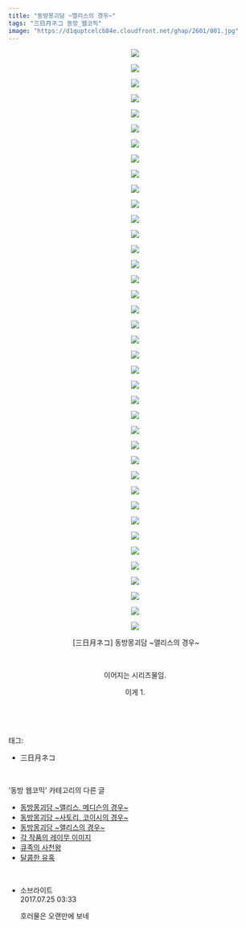 ```yaml
---
title: "동방몽괴담 ~앨리스의 경우~"
tags: "三日月ネコ 동방_웹코믹"
image: "https://d1quptcelcb84e.cloudfront.net/ghap/2601/001.jpg"
---
```

<div class="article">
<p style="text-align: center; clear: none; float: none;"><img src="{{ site.imgserver8 }}/ghap/2601/001.jpg"/></p>
<p style="text-align: center; clear: none; float: none;"><img src="{{ site.imgserver8 }}/ghap/2601/002.jpg"/></p>
<p style="text-align: center; clear: none; float: none;"><img src="{{ site.imgserver8 }}/ghap/2601/003.jpg"/></p>
<p style="text-align: center; clear: none; float: none;"><img src="{{ site.imgserver8 }}/ghap/2601/004.jpg"/></p>
<p style="text-align: center; clear: none; float: none;"><img src="{{ site.imgserver8 }}/ghap/2601/005.jpg"/></p>
<p style="text-align: center; clear: none; float: none;"><img src="{{ site.imgserver8 }}/ghap/2601/006.jpg"/></p>
<p style="text-align: center; clear: none; float: none;"><img src="{{ site.imgserver8 }}/ghap/2601/007.jpg"/></p>
<p style="text-align: center; clear: none; float: none;"><img src="{{ site.imgserver8 }}/ghap/2601/008.jpg"/></p>
<p style="text-align: center; clear: none; float: none;"><img src="{{ site.imgserver8 }}/ghap/2601/009.jpg"/></p>
<p style="text-align: center; clear: none; float: none;"><img src="{{ site.imgserver8 }}/ghap/2601/010.jpg"/></p>
<p style="text-align: center; clear: none; float: none;"><img src="{{ site.imgserver8 }}/ghap/2601/011.jpg"/></p>
<p style="text-align: center; clear: none; float: none;"><img src="{{ site.imgserver8 }}/ghap/2601/012.jpg"/></p>
<p style="text-align: center; clear: none; float: none;"><img src="{{ site.imgserver8 }}/ghap/2601/013.jpg"/></p>
<p style="text-align: center; clear: none; float: none;"><img src="{{ site.imgserver8 }}/ghap/2601/014.jpg"/></p>
<p style="text-align: center; clear: none; float: none;"><img src="{{ site.imgserver8 }}/ghap/2601/015.jpg"/></p>
<p style="text-align: center; clear: none; float: none;"><img src="{{ site.imgserver8 }}/ghap/2601/016.jpg"/></p>
<p style="text-align: center; clear: none; float: none;"><img src="{{ site.imgserver8 }}/ghap/2601/017.jpg"/></p>
<p style="text-align: center; clear: none; float: none;"><img src="{{ site.imgserver8 }}/ghap/2601/018.jpg"/></p>
<p style="text-align: center; clear: none; float: none;"><img src="{{ site.imgserver8 }}/ghap/2601/019.jpg"/></p>
<p style="text-align: center; clear: none; float: none;"><img src="{{ site.imgserver8 }}/ghap/2601/020.jpg"/></p>
<p style="text-align: center; clear: none; float: none;"><img src="{{ site.imgserver8 }}/ghap/2601/021.jpg"/></p>
<p style="text-align: center; clear: none; float: none;"><img src="{{ site.imgserver8 }}/ghap/2601/022.jpg"/></p>
<p style="text-align: center; clear: none; float: none;"><img src="{{ site.imgserver8 }}/ghap/2601/023.jpg"/></p>
<p style="text-align: center; clear: none; float: none;"><img src="{{ site.imgserver8 }}/ghap/2601/024.jpg"/></p>
<p style="text-align: center; clear: none; float: none;"><img src="{{ site.imgserver8 }}/ghap/2601/025.jpg"/></p>
<p style="text-align: center; clear: none; float: none;"><img src="{{ site.imgserver8 }}/ghap/2601/026.jpg"/></p>
<p style="text-align: center; clear: none; float: none;"><img src="{{ site.imgserver8 }}/ghap/2601/027.jpg"/></p>
<p style="text-align: center; clear: none; float: none;"><img src="{{ site.imgserver8 }}/ghap/2601/028.jpg"/></p>
<p style="text-align: center; clear: none; float: none;"><img src="{{ site.imgserver8 }}/ghap/2601/029.jpg"/></p>
<p style="text-align: center; clear: none; float: none;"><img src="{{ site.imgserver8 }}/ghap/2601/030.jpg"/></p>
<p style="text-align: center; clear: none; float: none;"><img src="{{ site.imgserver8 }}/ghap/2601/031.jpg"/></p>
<p style="text-align: center; clear: none; float: none;"><img src="{{ site.imgserver8 }}/ghap/2601/032.jpg"/></p>
<p style="text-align: center; clear: none; float: none;"><img src="{{ site.imgserver8 }}/ghap/2601/033.jpg"/></p>
<p style="text-align: center; clear: none; float: none;"><img src="{{ site.imgserver8 }}/ghap/2601/034.jpg"/></p>
<p style="text-align: center; clear: none; float: none;"><img src="{{ site.imgserver8 }}/ghap/2601/035.jpg"/></p>
<p style="text-align: center; clear: none; float: none;"><img src="{{ site.imgserver8 }}/ghap/2601/036.jpg"/></p>
<p style="text-align: center; clear: none; float: none;"><img src="{{ site.imgserver8 }}/ghap/2601/037.jpg"/></p>
<p style="text-align: center; clear: none; float: none;"><img src="{{ site.imgserver8 }}/ghap/2601/038.jpg"/></p>
<p style="text-align: center; clear: none; float: none;"><img src="{{ site.imgserver8 }}/ghap/2601/039.jpg"/></p>
<p style="text-align: center; clear: none; float: none;"> [三日月ネコ] 동방몽괴담 ~앨리스의 경우~</p>
<p style="text-align: center; clear: none; float: none;"><br/></p>
<p style="text-align: center; clear: none; float: none;">이어지는 시리즈물임.</p>
<p style="text-align: center; clear: none; float: none;">이게 1.</p>
<p><br/></p>
</div><br/>
<div class="tagTrail">
<p>태그: </p>
<ul>
<li>三日月ネコ</li>
</ul>
</div><br/>
<div class="another">
<p>'동방 웹코믹' 카테고리의 다른 글</p>
<ul>
<li><a href="/ghap_2603">동방몽괴담 ~앨리스, 메디슨의 경우~</a></li>
<li><a href="/ghap_2602">동방몽괴담 ~사토리, 코이시의 경우~</a></li>
<li><a href="/ghap_2601">동방몽괴담 ~앨리스의 경우~</a></li>
<li><a href="/ghap_2561">각 작품의 레이무 이미지</a></li>
<li><a href="/ghap_2545">큐족의 사천왕</a></li>
<li><a href="/ghap_2538">달콤한 유혹</a></li>
</ul>
</div><br/>
<div class="cb_module cb_fluid">
<div class="cb_wrt cb_profile">
<div class="comment">
<ul>
<li class="cb_thumb_off" id="comment15043537">
<div class="cb_comment_area">
<div class="cb_info_area">
<div class="cb_section">
<span class="cb_nick_name">소브라이트</span>
</div>
<div class="cb_section">
<span class="cb_date">2017.07.25 03:33 </span>
</div>
</div>
<div class="cb_dsc_comment">
<p class="cb_dsc">
											호러물은 오랜만에 보네
										</p>
</div>
</div></li>
</ul>
</div>
</div><!-- commentList close -->
</div><br/>
